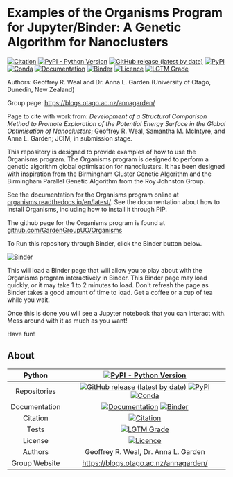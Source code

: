 Examples of the Organisms Program for Jupyter/Binder: A Genetic Algorithm for Nanoclusters
==========================================================================================

[![Citation](https://img.shields.io/badge/Citation-click%20here-green.svg)](https://dx.doi.org/10.1021/acs.jcim.0c01128)
[![PyPI - Python Version](https://img.shields.io/pypi/pyversions/Organisms)](https://docs.python.org/3/)
[![GitHub release (latest by date)](https://img.shields.io/github/v/release/GardenGroupUO/Organisms)](https://github.com/GardenGroupUO/Organisms)
[![PyPI](https://img.shields.io/pypi/v/Organisms)](https://pypi.org/project/Organisms/)
[![Conda](https://img.shields.io/conda/v/gardengroupuo/organisms)](https://anaconda.org/GardenGroupUO/organisms)
[![Documentation](https://img.shields.io/badge/Docs-click%20here-brightgreen)](https://organisms.readthedocs.io/en/latest/)
[![Binder](https://mybinder.org/badge_logo.svg)](https://mybinder.org/v2/gh/GardenGroupUO/Organisms_Jupyter_Examples/main?urlpath=lab)
[![Licence](https://img.shields.io/github/license/GardenGroupUO/Organisms)](https://www.gnu.org/licenses/agpl-3.0.en.html)
[![LGTM Grade](https://img.shields.io/lgtm/grade/python/github/GardenGroupUO/Organisms)](https://lgtm.com/projects/g/GardenGroupUO/Organisms/context:python)

Authors: Geoffrey R. Weal and Dr. Anna L. Garden (University of Otago, Dunedin, New Zealand)

Group page: https://blogs.otago.ac.nz/annagarden/

Page to cite with work from: *Development of a Structural Comparison Method to Promote Exploration of the Potential Energy Surface in the Global Optimisation of Nanoclusters*; Geoffrey R. Weal, Samantha M. McIntyre, and Anna L. Garden; JCIM; in submission stage. 

This repository is designed to provide examples of how to use the Organisms program. The Organisms program is designed to perform a genetic algorithm global optimisation for nanoclusters. It has been designed with inspiration from the Birmingham Cluster Genetic Algorithm and the Birmingham Parallel Genetic Algorithm from the Roy Johnston Group. 

See the documentation for the Organisms program online at [organisms.readthedocs.io/en/latest/](https://organisms.readthedocs.io/en/latest/). See the documentation about how to install Organisms, including how to install it through PIP. 

The github page for the Organisms program is found at [github.com/GardenGroupUO/Organisms](https://github.com/GardenGroupUO/Organisms)

To Run this repository through Binder, click the Binder button below. 

[![Binder](https://mybinder.org/badge_logo.svg)](https://mybinder.org/v2/gh/GardenGroupUO/Organisms_Jupyter_Examples/main?urlpath=lab)

This will load a Binder page that will allow you to play about with the Organisms program interactively in Binder. This Binder page may load quickly, or it may take 1 to 2 minutes to load. Don't refresh the page as Binder takes a good amount of time to load. Get a coffee or a cup of tea while you wait. 

Once this is done you will see a Jupyter notebook that you can interact with. Mess around with it as much as you want!

Have fun!

## About

<div align="center">

| Python | [![PyPI - Python Version](https://img.shields.io/pypi/pyversions/Organisms)](https://docs.python.org/3/) | 
|:----------------------:|:-------------------------------------------------------------:|
| Repositories | [![GitHub release (latest by date)](https://img.shields.io/github/v/release/GardenGroupUO/Organisms)](https://github.com/GardenGroupUO/Organisms) [![PyPI](https://img.shields.io/pypi/v/Organisms)](https://pypi.org/project/Organisms/) [![Conda](https://img.shields.io/conda/v/gardengroupuo/organisms)](https://anaconda.org/GardenGroupUO/organisms) |
| Documentation | [![Documentation](https://img.shields.io/badge/Docs-click%20here-brightgreen)](https://organisms.readthedocs.io/en/latest/) [![Binder](https://mybinder.org/badge_logo.svg)](https://mybinder.org/v2/gh/GardenGroupUO/Organisms_Jupyter_Examples/main?urlpath=lab) | 
| Citation | [![Citation](https://img.shields.io/badge/Citation-click%20here-green.svg)](https://dx.doi.org/10.1021/acs.jcim.0c01128) | 
| Tests | [![LGTM Grade](https://img.shields.io/lgtm/grade/python/github/GardenGroupUO/Organisms)](https://lgtm.com/projects/g/GardenGroupUO/Organisms/context:python)
| License | [![Licence](https://img.shields.io/github/license/GardenGroupUO/Organisms)](https://www.gnu.org/licenses/agpl-3.0.en.html) |
| Authors | Geoffrey R. Weal, Dr. Anna L. Garden |
| Group Website | https://blogs.otago.ac.nz/annagarden/ |

</div>